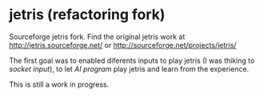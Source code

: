 jetris (refactoring fork)
=========================

Sourceforge jetris fork.
Find the original jetris work at http://jetris.sourceforge.net/ or http://sourceforge.net/projects/jetris/

The first goal was to enabled diferents inputs to play jetris (I was thiking to *socket input*), to let *AI program* play jetris and learn from the experience.

This is still a work in progress.
